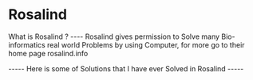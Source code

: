 # Rosalind
What is Rosalind ?
---- Rosalind gives permission to Solve many Bio-informatics real world Problems by using Computer, for more go to their home page rosalind.info

----- Here is some of Solutions that I have ever Solved in Rosalind -----
